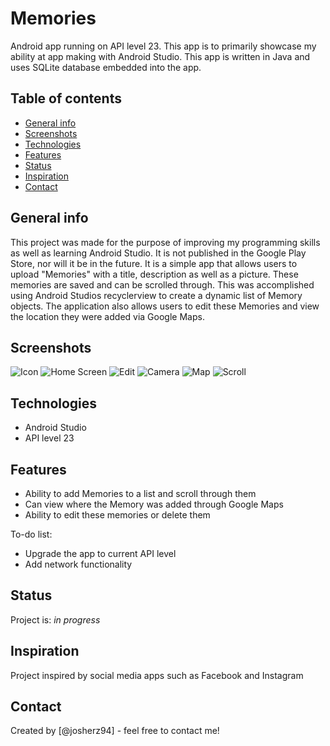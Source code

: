 # Memories
Android app running on API level 23. This app is to primarily showcase my ability at app making with Android Studio.
This app is written in Java and uses SQLite database embedded into the app.

## Table of contents
* [General info](#general-info)
* [Screenshots](#screenshots)
* [Technologies](#technologies)
* [Features](#features)
* [Status](#status)
* [Inspiration](#inspiration)
* [Contact](#contact)

## General info
This project was made for the purpose of improving my programming skills as well as learning Android Studio.
It is not published in the Google Play Store, nor will it be in the future.
It is a simple app that allows users to upload "Memories" with a title, description as well as a picture. 
These memories are saved and can be scrolled through. This was accomplished using Android Studios recyclerview
to create a dynamic list of Memory objects. The application also allows users to edit these Memories and view the 
location they were added via Google Maps.

## Screenshots
![Icon](https://github.com/josherz94/Memories/blob/main/screenshots/icon.png?raw=true)
![Home Screen](https://github.com/josherz94/Memories/blob/main/screenshots/homescreen.png?raw=true)
![Edit](https://github.com/josherz94/Memories/blob/main/screenshots/edit.png?raw=true)
![Camera](https://github.com/josherz94/Memories/blob/main/screenshots/camera.png?raw=true)
![Map](https://github.com/josherz94/Memories/blob/main/screenshots/map.png?raw=true)
![Scroll](https://github.com/josherz94/Memories/blob/main/screenshots/scroll.png?raw=true)

## Technologies
* Android Studio
* API level 23 

## Features
* Ability to add Memories to a list and scroll through them 
* Can view where the Memory was added through Google Maps
* Ability to edit these memories or delete them

To-do list:
* Upgrade the app to current API level
* Add network functionality

## Status
Project is: _in progress_

## Inspiration
Project inspired by social media apps such as Facebook and Instagram

## Contact
Created by [@josherz94] - feel free to contact me!
